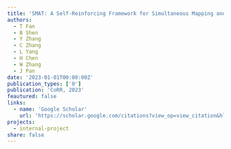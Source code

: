 ```yaml
---
title: 'SMAT: A Self-Reinforcing Framework for Simultaneous Mapping and Tracking in Unbounded Urban Environments.'
authors:
  - T Fan
  - B Shen
  - Y Zhang
  - C Zhang
  - L Yang
  - H Chen
  - W Zhang
  - J Pan
date: '2023-01-01T00:00:00Z'
publication_types: ['0']
publication: 'CoRR, 2023'
feautured: false
links:
  - name: 'Google Scholar'
    url: 'https://scholar.google.com/citations?view_op=view_citation&hl=en&user=sFTLO0EAAAAJ&cstart=20&pagesize=80&citation_for_view=sFTLO0EAAAAJ:Y5dfb0dijaUC'
projects:
  - internal-project
share: false
---
```

